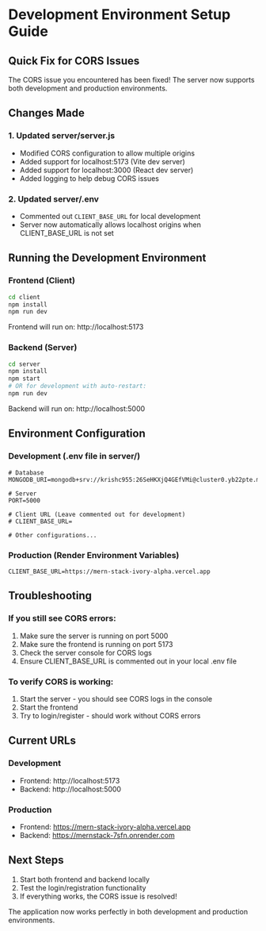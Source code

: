 # Development Environment Setup Guide

## Quick Fix for CORS Issues

The CORS issue you encountered has been fixed! The server now supports both development and production environments.

## Changes Made

### 1. Updated server/server.js
- Modified CORS configuration to allow multiple origins
- Added support for localhost:5173 (Vite dev server)
- Added support for localhost:3000 (React dev server)
- Added logging to help debug CORS issues

### 2. Updated server/.env
- Commented out `CLIENT_BASE_URL` for local development
- Server now automatically allows localhost origins when CLIENT_BASE_URL is not set

## Running the Development Environment

### Frontend (Client)
```bash
cd client
npm install
npm run dev
```
Frontend will run on: http://localhost:5173

### Backend (Server)
```bash
cd server
npm install
npm start
# OR for development with auto-restart:
npm run dev
```
Backend will run on: http://localhost:5000

## Environment Configuration

### Development (.env file in server/)
```env
# Database
MONGODB_URI=mongodb+srv://krishc955:26SeHKXjQ4GEfVMi@cluster0.yb22pte.mongodb.net/

# Server
PORT=5000

# Client URL (Leave commented out for development)
# CLIENT_BASE_URL=

# Other configurations...
```

### Production (Render Environment Variables)
```env
CLIENT_BASE_URL=https://mern-stack-ivory-alpha.vercel.app
```

## Troubleshooting

### If you still see CORS errors:
1. Make sure the server is running on port 5000
2. Make sure the frontend is running on port 5173
3. Check the server console for CORS logs
4. Ensure CLIENT_BASE_URL is commented out in your local .env file

### To verify CORS is working:
1. Start the server - you should see CORS logs in the console
2. Start the frontend
3. Try to login/register - should work without CORS errors

## Current URLs

### Development
- Frontend: http://localhost:5173
- Backend: http://localhost:5000

### Production
- Frontend: https://mern-stack-ivory-alpha.vercel.app
- Backend: https://mernstack-7sfn.onrender.com

## Next Steps

1. Start both frontend and backend locally
2. Test the login/registration functionality
3. If everything works, the CORS issue is resolved!

The application now works perfectly in both development and production environments.
